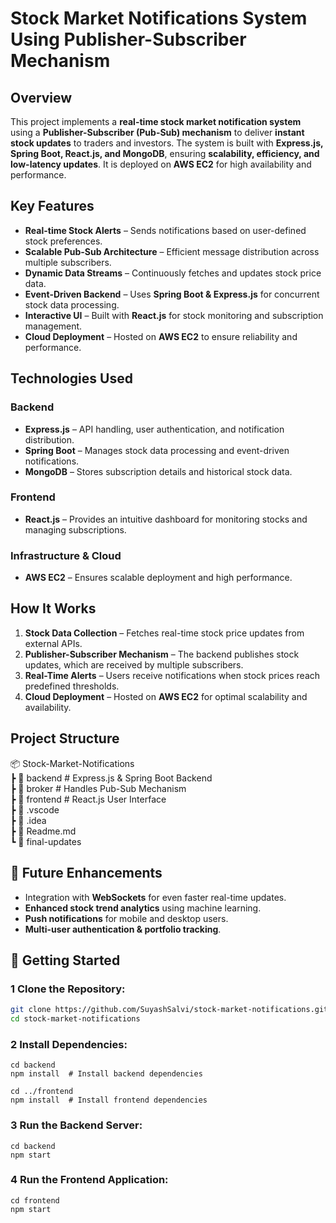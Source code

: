 # Stock Market Notifications System Using Publisher-Subscriber Mechanism

## Overview

This project implements a **real-time stock market notification system** using a **Publisher-Subscriber (Pub-Sub) mechanism** to deliver **instant stock updates** to traders and investors. The system is built with **Express.js, Spring Boot, React.js, and MongoDB**, ensuring **scalability, efficiency, and low-latency updates**. It is deployed on **AWS EC2** for high availability and performance.

## Key Features

- **Real-time Stock Alerts** – Sends notifications based on user-defined stock preferences.
- **Scalable Pub-Sub Architecture** – Efficient message distribution across multiple subscribers.
- **Dynamic Data Streams** – Continuously fetches and updates stock price data.
- **Event-Driven Backend** – Uses **Spring Boot & Express.js** for concurrent stock data processing.
- **Interactive UI** – Built with **React.js** for stock monitoring and subscription management.
- **Cloud Deployment** – Hosted on **AWS EC2** to ensure reliability and performance.

## Technologies Used

### Backend
- **Express.js** – API handling, user authentication, and notification distribution.
- **Spring Boot** – Manages stock data processing and event-driven notifications.
- **MongoDB** – Stores subscription details and historical stock data.

### Frontend
- **React.js** – Provides an intuitive dashboard for monitoring stocks and managing subscriptions.

### Infrastructure & Cloud
- **AWS EC2** – Ensures scalable deployment and high performance.

## How It Works

1. **Stock Data Collection** – Fetches real-time stock price updates from external APIs.
2. **Publisher-Subscriber Mechanism** – The backend publishes stock updates, which are received by multiple subscribers.
3. **Real-Time Alerts** – Users receive notifications when stock prices reach predefined thresholds.
4. **Cloud Deployment** – Hosted on **AWS EC2** for optimal scalability and availability.

## Project Structure

📦 Stock-Market-Notifications  
 ┣ 📂 backend  # Express.js & Spring Boot Backend  
 ┣ 📂 broker   # Handles Pub-Sub Mechanism  
 ┣ 📂 frontend # React.js User Interface  
 ┣ 📜 .vscode  
 ┣ 📜 .idea  
 ┣ 📜 Readme.md  
 ┗ 📜 final-updates  

## 🔧 Future Enhancements

- Integration with **WebSockets** for even faster real-time updates.
- **Enhanced stock trend analytics** using machine learning.
- **Push notifications** for mobile and desktop users.
- **Multi-user authentication & portfolio tracking**.

## 🚀 Getting Started

### 1 Clone the Repository:
```bash
git clone https://github.com/SuyashSalvi/stock-market-notifications.git
cd stock-market-notifications
```

### 2 Install Dependencies:
```
cd backend
npm install  # Install backend dependencies

cd ../frontend
npm install  # Install frontend dependencies
```
### 3 Run the Backend Server:
```
cd backend
npm start
```
### 4 Run the Frontend Application:
```
cd frontend
npm start
```
